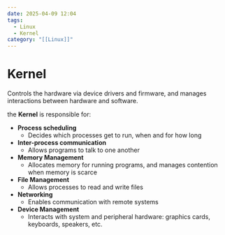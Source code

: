```yaml
---
date: 2025-04-09 12:04
tags:
  - Linux
  - Kernel
category: "[[Linux]]"
---
```

# Kernel
Controls the hardware via device drivers and firmware, and manages interactions between hardware and software.

the **Kernel** is responsible for:
- **Process scheduling**
	- Decides which processes get to run, when and for how long
- **Inter-process communication**
	- Allows programs to talk to one another
- **Memory Management**
	- Allocates memory for running programs, and manages contention when memory is scarce
- **File Management**
	- Allows processes to read and write files
- **Networking**
	- Enables communication with remote systems
- **Device Management**
	- Interacts with system and peripheral hardware: graphics cards, keyboards, speakers, etc.
